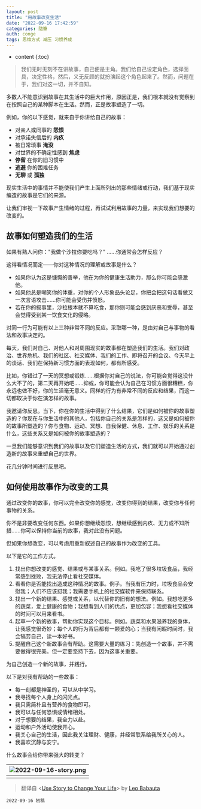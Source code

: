 ```yaml
---
layout: post
title: "用故事改变生活"
date: "2022-09-16 17:42:59"
categories: 隨筆
auth: conge
tags: 思维方式 减压 习惯养成
---
```

* content
{:toc}

> 我们无时无刻不在讲故事，自己便是主角。我们给自己设定角色，选择面具，决定性格，然后，义无反顾的就扮演起这个角色起来了。然而，问题在于，我们对这一切，并不自知。

多数人不能意识到故事在其生活中的巨大作用，原因正是，我们根本就没有觉察到在按照自己的某种脚本在生活。然而，正是故事塑造了一切。

例如，你的以下感觉，就来自于你讲给自己的故事：

* 对亲人或同事的 __怨恨__
* 对承诺失信后的 __内疚__
* 被日常琐事 __淹没__
* 对世界的不确定性感到 __焦虑__
* __停留__ 在你的旧习惯中
* __逃避__ 你的困难任务
* __无聊__ 或 __孤独__




现实生活中的事情并不能使我们产生上面所列出的那些情绪或行动，我们基于现实编造的故事是它们的来源。

让我们审视一下故事产生情绪的过程，再试试利用故事的力量，来实现我们想要的改变的。

## 故事如何塑造我们的生活

如果有熟人问你："我做个沙拉你要吃吗？" ......你通常会怎样反应？

这得看情况而定——你对这种情况的理解或故事是什么？

* 如果你认为这是慷慨的善举，他在为你的健康生活助力，那么你可能会感激他。
* 如果他总是嘲笑你的体重，对你的个人形象品头论足，你把会把这句话看做又一次言语攻击......你可能会受伤并愤怒。
* 若在你的叙事里，沙拉根本就不算吃食，那你则可能会感到厌恶和受辱，甚至会觉得受到某一饮食文化的侵略。

对同一行为可能有以上三种非常不同的反应。采取哪一种，是由对自己与事物的看法和故事决定的。

每天，我们对自己、对他人和对周围现实的故事都在塑造我们的生活。我们对政治、世界危机、我们的社区、社交媒体、我们的工作、即将召开的会议、今天早上的谈话、我们在保持新习惯方面的表现如何，都有所感受。

比如，你错过了一天的冥想或锻炼......根据你对自己的说法，你可能会觉得这没什么大不了的，第二天再开始吧......抑或，你可能会认为自己在习惯方面很糟糕，你永远也做不好，你的生活毫无意义。同样的行为有非常不同的反应和结果，而这一切都取决于你在演怎样的故事。

我邀请你反思。当下，你在你的生活中得到了什么结果，它们是如何被你的故事塑造的？你现在与你生活中的其他人，包括你自己的关系是怎样的，这又是如何被你的故事所塑造的？你与食物、运动、冥想、自我保健、休息、工作、娱乐的关系是什么，这些关系又是如何被你的故事塑造的？

一旦我们能够意识到我们的故事以及它们塑造生活的方式，我们就可以开始通过创造新的故事来重塑自己的世界。

花几分钟时间进行反思吧。

## 如何使用故事作为改变的工具

通过改变你的故事，你可以完全改变你的感觉，改变你得到的结果，改变你与任何事物的关系。

你不是非要改变任何东西。如果你想继续怨恨，想继续感到内疚、无力或不知所措......你可以保持你当前的故事，我对此没有问题。

但如果你想改变，可以考虑用重新叙述自己的故事作为改变的工具。

以下是它的工作方式。

1. 找出你想改变的感觉、结果或与某事关系。例如。我吃了很多垃圾食品，我经常感到挫败，我无法停止看社交媒体。
2. 看看你是否能找出造成这种情况的故事。例子。当我有压力时，垃圾食品会安慰我；人们不应该怼我；我需要手机上的社交媒软件来保持联系。
3. 找出一个新的结果、感觉或关系，以代替你的旧有的想法。例如。我想吃更多的蔬菜，爱上健康的食物；我想看到人们的优点，更加包容；我想看社交媒体的时间可以用来看书。
4. 起草一个新的故事，帮助你实现这个目标。例如。蔬菜和水果滋养我的身体，让我感觉很奇妙；每个人的行为背后都有一颗爱的心；当我有闲暇时间时，我会犒劳自己，读一本好书。
5. 提醒自己这个新故事会有帮助。这需要大量的练习：先创造一个故事，并不需要做得很完美。但一定要坚持下去，因为这事关重要。

为自己创造一个新的故事，并践行。

以下是对我有帮助的一些故事：

* 每一刻都是神圣的，可以从中学习。
* 我寻找每个人身上的闪光点。
* 我只需简朴且有营养的食物即可。
* 我可以与任何恐惧或情绪相处。
* 对于想要的结果，我全力以赴。
* 运动和户外活动使我开心。
* 我关心自己的生活，因此我关注理财、健康，并经常联系给我所关心的人。
* 我喜欢沉静与安宁。

什么故事会给你带来强大的转变？


| ![2022-09-16-story.png](https://s2.loli.net/2022/09/17/YyamMUKApt6F34s.png) |
| :-------------------------------------------------------------------------: |
|      |

> 翻译自 <[Use Story to Change Your Life](https://zenhabits.net/stories/)> by [Leo Babauta](https://leobabauta.com/)

```
2022-09-16 初稿
```
